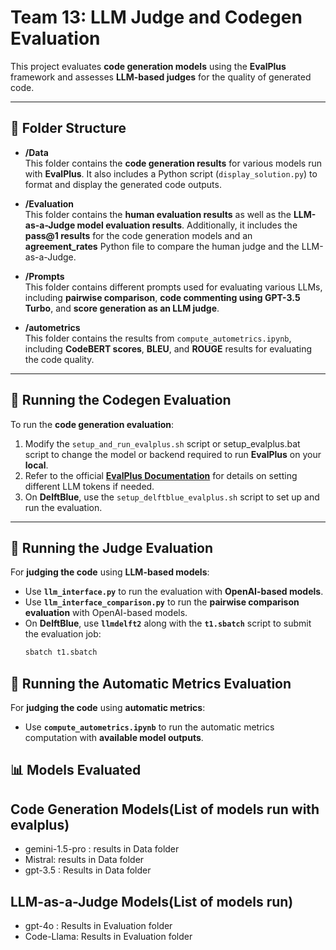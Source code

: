 # Team 13: LLM Judge and Codegen Evaluation 

This project evaluates **code generation models** using the **EvalPlus** framework and assesses **LLM-based judges** for the quality of generated code.

---

## 📂 Folder Structure

- **/Data**  
  This folder contains the **code generation results** for various models run with **EvalPlus**. It also includes a Python script (`display_solution.py`) to format and display the generated code outputs.

- **/Evaluation**  
  This folder contains the **human evaluation results** as well as the **LLM-as-a-Judge model evaluation results**. Additionally, it includes the **pass@1 results** for the code generation models and an **agreement_rates** Python file to compare the human judge and the LLM-as-a-Judge.

- **/Prompts**  
  This folder contains different prompts used for evaluating various LLMs, including **pairwise comparison**, **code commenting using GPT-3.5 Turbo**, and **score generation as an LLM judge**.

- **/autometrics**  
  This folder contains the results from `compute_autometrics.ipynb`, including **CodeBERT scores**, **BLEU**, and **ROUGE** results for evaluating the code quality.
---

## 🔧 Running the Codegen Evaluation

To run the **code generation evaluation**:

1. Modify the `setup_and_run_evalplus.sh` script or setup_evalplus.bat script to change the model or backend required to run **EvalPlus** on your **local**.
2. Refer to the official **[EvalPlus Documentation](https://pypi.org/project/evalplus/)** for details on setting different LLM tokens if needed.
3. On **DelftBlue**, use the `setup_delftblue_evalplus.sh` script to set up and run the evaluation.

---

## 🔧 Running the Judge Evaluation

For **judging the code** using **LLM-based models**:

- Use **`llm_interface.py`** to run the evaluation with **OpenAI-based models**.
- Use **`llm_interface_comparison.py`** to run the **pairwise comparison evaluation** with OpenAI-based models.
- On **DelftBlue**, use **`llmdelft2`** along with the **`t1.sbatch`** script to submit the evaluation job:
  ```bash
  sbatch t1.sbatch
  
## 🔧 Running the Automatic Metrics Evaluation

For **judging the code** using **automatic metrics**:

- Use **`compute_autometrics.ipynb`** to run the automatic metrics computation with **available model outputs**.

## 📊 Models Evaluated
## Code Generation Models(List of models run with evalplus)
- gemini-1.5-pro : results in Data folder
- Mistral:  results in Data folder
- gpt-3.5 : Results in Data folder

## LLM-as-a-Judge Models(List of models run)
- gpt-4o : Results in Evaluation folder
- Code-Llama: Results in Evaluation folder